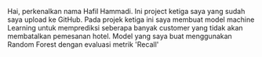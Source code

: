 Hai, perkenalkan nama Hafil Hammadi. Ini project ketiga saya yang sudah saya upload ke GitHub. Pada projek ketiga ini saya membuat model machine Learning untuk memprediksi seberapa banyak customer yang tidak akan membatalkan pemesanan hotel.
Model yang saya buat menggunakan Random Forest dengan evaluasi metrik 'Recall'
